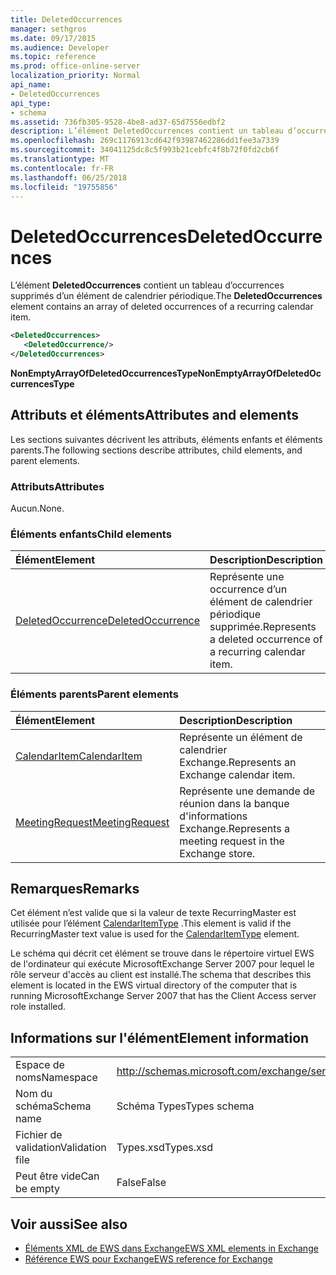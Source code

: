 ```yaml
---
title: DeletedOccurrences
manager: sethgros
ms.date: 09/17/2015
ms.audience: Developer
ms.topic: reference
ms.prod: office-online-server
localization_priority: Normal
api_name:
- DeletedOccurrences
api_type:
- schema
ms.assetid: 736fb305-9528-4be8-ad37-65d7556edbf2
description: L’élément DeletedOccurrences contient un tableau d’occurrences supprimés d’un élément de calendrier périodique.
ms.openlocfilehash: 269c1176913cd642f93987462286dd1fee3a7339
ms.sourcegitcommit: 34041125dc8c5f993b21cebfc4f8b72f0fd2cb6f
ms.translationtype: MT
ms.contentlocale: fr-FR
ms.lasthandoff: 06/25/2018
ms.locfileid: "19755856"
---
```

# <a name="deletedoccurrences"></a><span data-ttu-id="c4d6c-103">DeletedOccurrences</span><span class="sxs-lookup"><span data-stu-id="c4d6c-103">DeletedOccurrences</span></span>

<span data-ttu-id="c4d6c-104">L’élément **DeletedOccurrences** contient un tableau d’occurrences supprimés d’un élément de calendrier périodique.</span><span class="sxs-lookup"><span data-stu-id="c4d6c-104">The **DeletedOccurrences** element contains an array of deleted occurrences of a recurring calendar item.</span></span> 
  
```xml
<DeletedOccurrences>
   <DeletedOccurrence/>
</DeletedOccurrences>
```

 <span data-ttu-id="c4d6c-105">**NonEmptyArrayOfDeletedOccurrencesType**</span><span class="sxs-lookup"><span data-stu-id="c4d6c-105">**NonEmptyArrayOfDeletedOccurrencesType**</span></span>
## <a name="attributes-and-elements"></a><span data-ttu-id="c4d6c-106">Attributs et éléments</span><span class="sxs-lookup"><span data-stu-id="c4d6c-106">Attributes and elements</span></span>

<span data-ttu-id="c4d6c-107">Les sections suivantes décrivent les attributs, éléments enfants et éléments parents.</span><span class="sxs-lookup"><span data-stu-id="c4d6c-107">The following sections describe attributes, child elements, and parent elements.</span></span>
  
### <a name="attributes"></a><span data-ttu-id="c4d6c-108">Attributs</span><span class="sxs-lookup"><span data-stu-id="c4d6c-108">Attributes</span></span>

<span data-ttu-id="c4d6c-109">Aucun.</span><span class="sxs-lookup"><span data-stu-id="c4d6c-109">None.</span></span>
  
### <a name="child-elements"></a><span data-ttu-id="c4d6c-110">Éléments enfants</span><span class="sxs-lookup"><span data-stu-id="c4d6c-110">Child elements</span></span>

|<span data-ttu-id="c4d6c-111">**Élément**</span><span class="sxs-lookup"><span data-stu-id="c4d6c-111">**Element**</span></span>|<span data-ttu-id="c4d6c-112">**Description**</span><span class="sxs-lookup"><span data-stu-id="c4d6c-112">**Description**</span></span>|
|:-----|:-----|
|[<span data-ttu-id="c4d6c-113">DeletedOccurrence</span><span class="sxs-lookup"><span data-stu-id="c4d6c-113">DeletedOccurrence</span></span>](deletedoccurrence.md) <br/> |<span data-ttu-id="c4d6c-114">Représente une occurrence d’un élément de calendrier périodique supprimée.</span><span class="sxs-lookup"><span data-stu-id="c4d6c-114">Represents a deleted occurrence of a recurring calendar item.</span></span>  <br/> |
   
### <a name="parent-elements"></a><span data-ttu-id="c4d6c-115">Éléments parents</span><span class="sxs-lookup"><span data-stu-id="c4d6c-115">Parent elements</span></span>

|<span data-ttu-id="c4d6c-116">**Élément**</span><span class="sxs-lookup"><span data-stu-id="c4d6c-116">**Element**</span></span>|<span data-ttu-id="c4d6c-117">**Description**</span><span class="sxs-lookup"><span data-stu-id="c4d6c-117">**Description**</span></span>|
|:-----|:-----|
|[<span data-ttu-id="c4d6c-118">CalendarItem</span><span class="sxs-lookup"><span data-stu-id="c4d6c-118">CalendarItem</span></span>](calendaritem.md) <br/> |<span data-ttu-id="c4d6c-119">Représente un élément de calendrier Exchange.</span><span class="sxs-lookup"><span data-stu-id="c4d6c-119">Represents an Exchange calendar item.</span></span>  <br/> |
|[<span data-ttu-id="c4d6c-120">MeetingRequest</span><span class="sxs-lookup"><span data-stu-id="c4d6c-120">MeetingRequest</span></span>](meetingrequest.md) <br/> |<span data-ttu-id="c4d6c-121">Représente une demande de réunion dans la banque d'informations Exchange.</span><span class="sxs-lookup"><span data-stu-id="c4d6c-121">Represents a meeting request in the Exchange store.</span></span>  <br/> |
   
## <a name="remarks"></a><span data-ttu-id="c4d6c-122">Remarques</span><span class="sxs-lookup"><span data-stu-id="c4d6c-122">Remarks</span></span>

<span data-ttu-id="c4d6c-123">Cet élément n’est valide que si la valeur de texte RecurringMaster est utilisée pour l’élément [CalendarItemType](calendaritemtype.md) .</span><span class="sxs-lookup"><span data-stu-id="c4d6c-123">This element is valid if the RecurringMaster text value is used for the [CalendarItemType](calendaritemtype.md) element.</span></span> 
  
<span data-ttu-id="c4d6c-124">Le schéma qui décrit cet élément se trouve dans le répertoire virtuel EWS de l'ordinateur qui exécute MicrosoftExchange Server 2007 pour lequel le rôle serveur d'accès au client est installé.</span><span class="sxs-lookup"><span data-stu-id="c4d6c-124">The schema that describes this element is located in the EWS virtual directory of the computer that is running MicrosoftExchange Server 2007 that has the Client Access server role installed.</span></span>
  
## <a name="element-information"></a><span data-ttu-id="c4d6c-125">Informations sur l'élément</span><span class="sxs-lookup"><span data-stu-id="c4d6c-125">Element information</span></span>

|||
|:-----|:-----|
|<span data-ttu-id="c4d6c-126">Espace de noms</span><span class="sxs-lookup"><span data-stu-id="c4d6c-126">Namespace</span></span>  <br/> |http://schemas.microsoft.com/exchange/services/2006/types  <br/> |
|<span data-ttu-id="c4d6c-127">Nom du schéma</span><span class="sxs-lookup"><span data-stu-id="c4d6c-127">Schema name</span></span>  <br/> |<span data-ttu-id="c4d6c-128">Schéma Types</span><span class="sxs-lookup"><span data-stu-id="c4d6c-128">Types schema</span></span>  <br/> |
|<span data-ttu-id="c4d6c-129">Fichier de validation</span><span class="sxs-lookup"><span data-stu-id="c4d6c-129">Validation file</span></span>  <br/> |<span data-ttu-id="c4d6c-130">Types.xsd</span><span class="sxs-lookup"><span data-stu-id="c4d6c-130">Types.xsd</span></span>  <br/> |
|<span data-ttu-id="c4d6c-131">Peut être vide</span><span class="sxs-lookup"><span data-stu-id="c4d6c-131">Can be empty</span></span>  <br/> |<span data-ttu-id="c4d6c-132">False</span><span class="sxs-lookup"><span data-stu-id="c4d6c-132">False</span></span>  <br/> |
   
## <a name="see-also"></a><span data-ttu-id="c4d6c-133">Voir aussi</span><span class="sxs-lookup"><span data-stu-id="c4d6c-133">See also</span></span>

- [<span data-ttu-id="c4d6c-134">Éléments XML de EWS dans Exchange</span><span class="sxs-lookup"><span data-stu-id="c4d6c-134">EWS XML elements in Exchange</span></span>](ews-xml-elements-in-exchange.md)  
- [<span data-ttu-id="c4d6c-135">Référence EWS pour Exchange</span><span class="sxs-lookup"><span data-stu-id="c4d6c-135">EWS reference for Exchange</span></span>](ews-reference-for-exchange.md)

